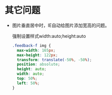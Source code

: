 # 其它问题

- 图片垂直居中时，IE自动给图片添加宽高的问题。
  
  强制设置样式width:auto;height:auto
  
  ```css
  .feedback-f img {
    max-width: 165px;
    max-height: 122px;
    transform: translate(-50%, -50%);
    position: absolute;
    height: auto;
    width: auto;
    top: 50%;
    left: 50%;
  }
  ```